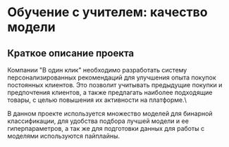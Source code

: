 # Обучение с учителем: качество модели
## Краткое описание проекта
Компании "В один клик" необходимо разработать систему персонализированных рекомендаций для улучшения опыта покупок постоянных клиентов. Это позволит учитывать предыдущие покупки и предпочтения клиентов, а также предлагать наиболее подходящие товары, с целью повышения их активности на платформе.\

В данном проекте используется множество моделей для бинарной классификации, для удобства подбора лучшей модели и ее гиперпараметров, а так же для подготовки данных для работы с моделями используются пайплайны. 
